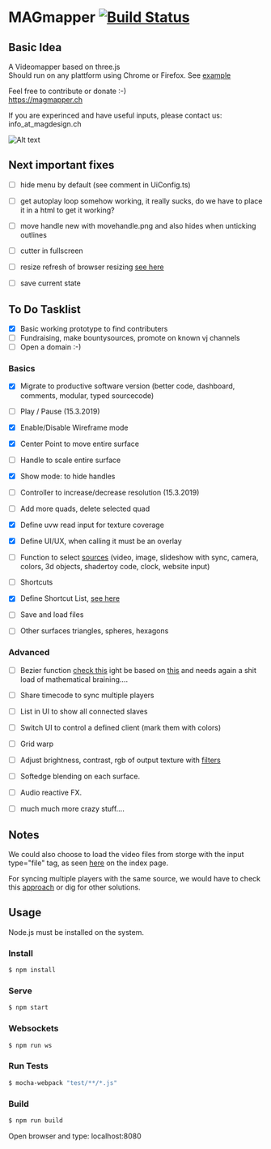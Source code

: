 
# MAGmapper  [![Build Status](https://travis-ci.org/magdesign/MAGmapper.svg?branch=master)](https://travis-ci.org/magdesign/MAGmapper)


## Basic Idea
A Videomapper based on three.js</br>
Should run on any plattform using Chrome or Firefox.
See [example](https://mapper.jku.one/)

Feel free to contribute or donate :-)</br>
https://magmapper.ch</br>

If you are experinced and have useful inputs, please contact us: info_at_magdesign.ch

![Alt text](https://github.com/magdesign/MAGmapper/blob/master/doc/Layout/Layout_01_MappingMode.png?raw=true "Optional Title")

## Next important fixes

- [ ] hide menu by default (see comment in UiConfig.ts)
- [ ] get autoplay loop somehow working, it really sucks, do we have to place it in a html to get it working?
- [ ] move handle new with movehandle.png and also hides when unticking outlines 
- [ ] cutter in fullscreen
- [ ] resize refresh of browser resizing [see here](https://stackoverflow.com/questions/20290402/three-js-resizing-canvas)
- [ ] save current state


## To Do Tasklist

- [x] Basic working prototype to find contributers
- [ ] Fundraising, make bountysources, promote on known vj channels
- [ ] Open a domain :-)

### Basics
- [x] Migrate to productive software version (better code, dashboard, comments, modular, typed sourcecode)
- [ ] Play / Pause (15.3.2019)
- [x] Enable/Disable Wireframe mode
- [x] Center Point to move entire surface
- [ ] Handle to scale entire surface
- [x] Show mode: to hide handles
- [ ] Controller to increase/decrease resolution (15.3.2019)
- [ ] Add more quads, delete selected quad
- [x] Define uvw read input for texture coverage
- [x] Define UI/UX, when calling it must be an overlay
- [ ] Function to select [sources](https://threejs.org/docs/#api/textures/VideoTexture) (video, image, slideshow with sync, camera, colors, 3d objects, shadertoy code, clock, website input)
- [ ] Shortcuts
- [x] Define Shortcut List, [see here](https://github.com/magdesign/MAGmapper/blob/master/doc/Keymap.md)
- [ ] Save and load files
- [ ] Other surfaces triangles, spheres, hexagons


### Advanced
- [ ] Bezier function [check this](https://computergraphics.stackexchange.com/questions/3764/apply-distortion-to-b%C3%A9zier-surface?answertab=votes#tab-top) ight be based on [this](https://pomax.github.io/bezierjs/) and needs again a shit load of mathematical braining....
- [ ] Share timecode to sync multiple players
- [ ] List in UI to show all connected slaves
- [ ] Switch UI to control a defined client (mark them with colors)
- [ ] Grid warp
- [ ] Adjust brightness, contrast, rgb of output texture with [filters](https://threejs.org/examples/?q=filt#webgl_materials_texture_filters)
- [ ] Softedge blending on each surface.
- [ ] Audio reactive FX.

- [ ] much much more crazy stuff....


## Notes

We could also choose to load the video files from storge with the input type="file" tag, as seen [here](http://jsfiddle.net/dsbonev/cCCZ2/embedded/result,js,html,css/)  on the index page.</br>

For syncing multiple players with the same source, we would have to check this [approach](https://bocoup.com/blog/html5-video-synchronizing-playback-of-two-videos) or dig for other solutions.



## Usage

Node.js must be installed on the system.

### Install
```sh
$ npm install
```

### Serve
```sh
$ npm start
```

### Websockets
```sh
$ npm run ws
```


### Run Tests
```sh
$ mocha-webpack "test/**/*.js"
```


### Build
```sh
$ npm run build
```

Open browser and type: localhost:8080
